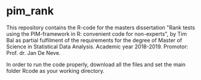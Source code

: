 # pim_rank

This repository contains the R-code for the masters dissertation "Rank tests using the PIM-framework in R: convenient code for non-experts", by Tim Bal as partial fulfilment of the requirements for the degree of Master of Science in Statistical Data Analysis. Academic year 2018-2019. Promotor: Prof. dr. Jan De Neve.

In order to run the code properly, download all the files and set the main folder Rcode as your working directory.
